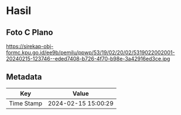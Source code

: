 # Hasil

## Foto C Plano

https://sirekap-obj-formc.kpu.go.id/ee9b/pemilu/ppwp/53/19/02/20/02/5319022002001-20240215-123746--eded7408-b726-4f70-b98e-3a42916ed3ce.jpg


## Metadata

| Key        | Value               |
| ---------- | ------------------- |
| Time Stamp | 2024-02-15 15:00:29 |



